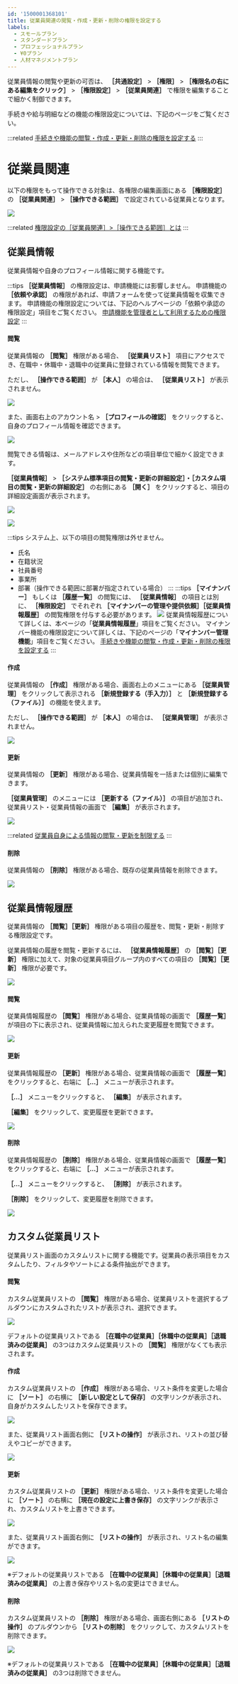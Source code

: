 ```yaml
---
id: '1500001368101'
title: 従業員関連の閲覧・作成・更新・削除の権限を設定する
labels:
  - スモールプラン
  - スタンダードプラン
  - プロフェッショナルプラン
  - ¥0プラン
  - 人材マネジメントプラン
---
```

従業員情報の閲覧や更新の可否は、 **［共通設定］** \> **［権限］** \> **［権限名の右にある編集をクリック］** \> **［権限設定］** \> **［従業員関連］** で権限を編集することで細かく制御できます。

手続きや給与明細などの機能の権限設定については、下記のページをご覧ください。

:::related
[手続きや機能の閲覧・作成・更新・削除の権限を設定する](https://knowledge.smarthr.jp/hc/ja/articles/360041268873)
:::

# 従業員関連

以下の権限をもって操作できる対象は、各権限の編集画面にある **［権限設定］** の **［従業員関連］** \> **［操作できる範囲］** で設定されている従業員となります。

![](./__________2022-02-16_17_28_01.png)

:::related
[権限設定の［従業員関連］>［操作できる範囲］とは](https://knowledge.smarthr.jp/hc/ja/articles/360026264173)
:::

## 従業員情報

従業員情報や自身のプロフィール情報に関する機能です。

:::tips
 **［従業員情報］** の権限設定は、申請機能には影響しません。
申請機能の **［依頼や承認］** の権限があれば、申請フォームを使って従業員情報を収集できます。
申請機能の権限設定については、下記のヘルプページの「依頼や承認の権限設定」項目をご覧ください。
[申請機能を管理者として利用するための権限設定](https://knowledge.smarthr.jp/hc/ja/articles/360026262453)
:::

#### 閲覧

従業員情報の **［閲覧］** 権限がある場合、 **［従業員リスト］** 項目にアクセスでき、在職中・休職中・退職中の従業員に登録されている情報を閲覧できます。

ただし、 **［操作できる範囲］** が **［本人］** の場合は、 **［従業員リスト］** が表示されません。

![](./__________2021-05-19_16_40_01.png)

また、画面右上のアカウント名 > **［プロフィールの確認］** をクリックすると、自身のプロフィール情報を確認できます。

![](./crew_screen_001.png)

閲覧できる情報は、メールアドレスや住所などの項目単位で細かく設定できます。

 **［従業員情報］** \> **［システム標準項目の閲覧・更新の詳細設定］・［カスタム項目の閲覧・更新の詳細設定］** の右側にある **［開く］** をクリックすると、項目の詳細設定画面が表示されます。

![](./__________2021-06-30_15_55_57-3.png)

![](./crew_screen_002.png)

:::tips
システム上、以下の項目の閲覧権限は外せません。
- 氏名
- 在籍状況
- 社員番号
- 事業所
- 部署（操作できる範囲に部署が指定されている場合）
:::
:::tips
 **［マイナンバー］** もしくは **［履歴一覧］** の閲覧には、 **［従業員情報］** の項目とは別に、 **［権限設定］** でそれぞれ **［マイナンバーの管理や提供依頼］［従業員情報履歴］** の閲覧権限を付与する必要があります。
![](./crew_screen_003.png)
従業員情報履歴について詳しくは、本ページの「**従業員情報履歴**」項目をご覧ください。
マイナンバー機能の権限設定について詳しくは、下記のページの「**マイナンバー管理機能**」項目をご覧ください。
[手続きや機能の閲覧・作成・更新・削除の権限を設定する](https://knowledge.smarthr.jp/hc/ja/articles/360041268873)
:::

#### 作成

従業員情報の **［作成］** 権限がある場合、画面右上のメニューにある **［従業員管理］** をクリックして表示される **［新規登録する（手入力）］** と **［新規登録する（ファイル）］** の機能を使えます。

ただし、 **［操作できる範囲］** が **［本人］** の場合は、 **［従業員管理］** が表示されません。

![](./__________2021-05-19_17_04_48.png)

#### 更新

従業員情報の **［更新］** 権限がある場合、従業員情報を一括または個別に編集できます。

 **［従業員管理］** のメニューには **［更新する（ファイル）］** の項目が追加され、従業員リスト・従業員情報の画面で **［編集］** が表示されます。

![](./crew_screen_004.png)

:::related
[従業員自身による情報の閲覧・更新を制限する](https://knowledge.smarthr.jp/hc/ja/articles/360035656314)
:::

#### 削除

従業員情報の **［削除］** 権限がある場合、既存の従業員情報を削除できます。

![](./crew_screen_005.png)

## 従業員情報履歴

従業員情報の **［閲覧］［更新］** 権限がある項目の履歴を、閲覧・更新・削除する権限設定です。

従業員情報の履歴を閲覧・更新するには、 **［従業員情報履歴］** の **［閲覧］［更新］** 権限に加えて、対象の従業員項目グループ内のすべての項目の **［閲覧］［更新］** 権限が必要です。

![](./crew_screen_006.png)

#### 閲覧

従業員情報履歴の **［閲覧］** 権限がある場合、従業員情報の画面で **［履歴一覧］** が項目の下に表示され、従業員情報に加えられた変更履歴を閲覧できます。

![](./crew_screen_007.png)

#### 更新

従業員情報履歴の **［更新］** 権限がある場合、従業員情報の画面で **［履歴一覧］** をクリックすると、右端に **［…］** メニューが表示されます。

 **［…］** メニューをクリックすると、 **［編集］** が表示されます。

 **［編集］** をクリックして、変更履歴を更新できます。

![](./crew_screen_008.png)

#### 削除

従業員情報履歴の **［削除］** 権限がある場合、従業員情報の画面で **［履歴一覧］** をクリックすると、右端に **［…］** メニューが表示されます。

 **［…］** メニューをクリックすると、 **［削除］** が表示されます。

 **［削除］** をクリックして、変更履歴を削除できます。

![](./crew_screen_009.png)

## カスタム従業員リスト

従業員リスト画面のカスタムリストに関する機能です。従業員の表示項目をカスタムしたり、フィルタやソートによる条件抽出ができます。

#### 閲覧

カスタム従業員リストの **［閲覧］** 権限がある場合、従業員リストを選択するプルダウンにカスタムされたリストが表示され、選択できます。

![](./crew_screen_010.png)

デフォルトの従業員リストである **［在職中の従業員］［休職中の従業員］［退職済みの従業員］** の3つはカスタム従業員リストの **［閲覧］** 権限がなくても表示されます。

#### 作成

カスタム従業員リストの **［作成］** 権限がある場合、リスト条件を変更した場合に **［ソート］** の右横に **［新しい設定として保存］** の文字リンクが表示され、自身がカスタムしたリストを保存できます。

![](./crew_screen_011.png)

また、従業員リスト画面右側に **［リストの操作］** が表示され、リストの並び替えやコピーができます。

![](./crew_screen_012.png)

#### 更新

カスタム従業員リストの **［更新］** 権限がある場合、リスト条件を変更した場合に **［ソート］** の右横に **［現在の設定に上書き保存］** の文字リンクが表示され、カスタムリストを上書きできます。

![](./crew_screen_013.png)

また、従業員リスト画面右側に **［リストの操作］** が表示され、リスト名の編集ができます。

![](./crew_screen_014.png)

※デフォルトの従業員リストである **［在職中の従業員］［休職中の従業員］［退職済みの従業員］** の上書き保存やリスト名の変更はできません。

#### 削除

カスタム従業員リストの **［削除］** 権限がある場合、画面右側にある **［リストの操作］** のプルダウンから **［リストの削除］** をクリックして、カスタムリストを削除できます。

![](./crew_screen_016.png)

※デフォルトの従業員リストである **［在職中の従業員］［休職中の従業員］［退職済みの従業員］** の3つは削除できません。
